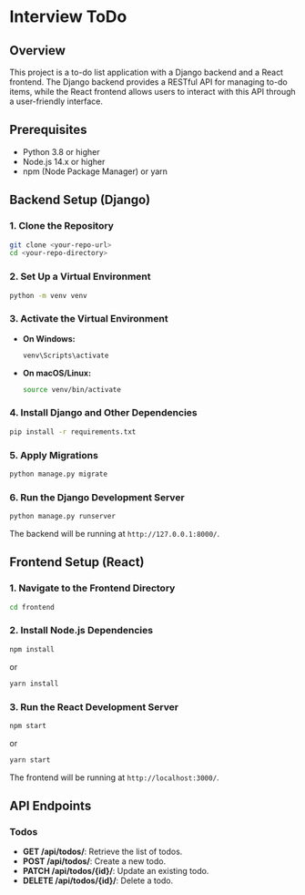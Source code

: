 # Interview ToDo 

## Overview

This project is a to-do list application with a Django backend and a React frontend. The Django backend provides a RESTful API for managing to-do items, while the React frontend allows users to interact with this API through a user-friendly interface.

## Prerequisites

- Python 3.8 or higher
- Node.js 14.x or higher
- npm (Node Package Manager) or yarn

## Backend Setup (Django)

### 1. Clone the Repository

```bash
git clone <your-repo-url>
cd <your-repo-directory>
```

### 2. Set Up a Virtual Environment

```bash
python -m venv venv
```

### 3. Activate the Virtual Environment

- **On Windows:**

  ```bash
  venv\Scripts\activate
  ```

- **On macOS/Linux:**

  ```bash
  source venv/bin/activate
  ```

### 4. Install Django and Other Dependencies

```bash
pip install -r requirements.txt
```

### 5. Apply Migrations

```bash
python manage.py migrate
```

### 6. Run the Django Development Server

```bash
python manage.py runserver
```

The backend will be running at `http://127.0.0.1:8000/`.

## Frontend Setup (React)

### 1. Navigate to the Frontend Directory

```bash
cd frontend
```

### 2. Install Node.js Dependencies

```bash
npm install
```

or

```bash
yarn install
```

### 3. Run the React Development Server

```bash
npm start
```

or

```bash
yarn start
```

The frontend will be running at `http://localhost:3000/`.

## API Endpoints

### **Todos**

- **GET /api/todos/**: Retrieve the list of todos.
- **POST /api/todos/**: Create a new todo.
- **PATCH /api/todos/{id}/**: Update an existing todo.
- **DELETE /api/todos/{id}/**: Delete a todo.
